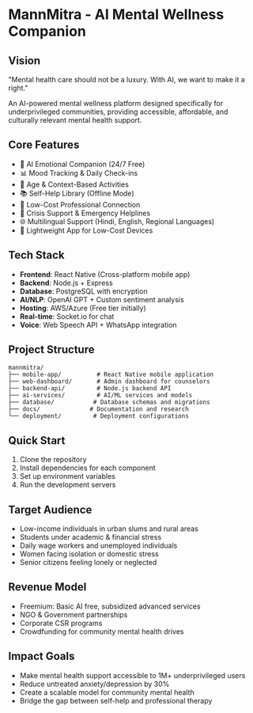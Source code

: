 # MannMitra - AI Mental Wellness Companion

## Vision
"Mental health care should not be a luxury. With AI, we want to make it a right."

An AI-powered mental wellness platform designed specifically for underprivileged communities, providing accessible, affordable, and culturally relevant mental health support.

## Core Features
- 🤖 AI Emotional Companion (24/7 Free)
- 📊 Mood Tracking & Daily Check-ins
- 🎯 Age & Context-Based Activities
- 📚 Self-Help Library (Offline Mode)
- 👥 Low-Cost Professional Connection
- 🚨 Crisis Support & Emergency Helplines
- 🌐 Multilingual Support (Hindi, English, Regional Languages)
- 📱 Lightweight App for Low-Cost Devices

## Tech Stack
- **Frontend**: React Native (Cross-platform mobile app)
- **Backend**: Node.js + Express
- **Database**: PostgreSQL with encryption
- **AI/NLP**: OpenAI GPT + Custom sentiment analysis
- **Hosting**: AWS/Azure (Free tier initially)
- **Real-time**: Socket.io for chat
- **Voice**: Web Speech API + WhatsApp integration

## Project Structure
```
mannmitra/
├── mobile-app/          # React Native mobile application
├── web-dashboard/       # Admin dashboard for counselors
├── backend-api/         # Node.js backend API
├── ai-services/         # AI/ML services and models
├── database/           # Database schemas and migrations
├── docs/              # Documentation and research
└── deployment/         # Deployment configurations
```

## Quick Start
1. Clone the repository
2. Install dependencies for each component
3. Set up environment variables
4. Run the development servers

## Target Audience
- Low-income individuals in urban slums and rural areas
- Students under academic & financial stress
- Daily wage workers and unemployed individuals
- Women facing isolation or domestic stress
- Senior citizens feeling lonely or neglected

## Revenue Model
- Freemium: Basic AI free, subsidized advanced services
- NGO & Government partnerships
- Corporate CSR programs
- Crowdfunding for community mental health drives

## Impact Goals
- Make mental health support accessible to 1M+ underprivileged users
- Reduce untreated anxiety/depression by 30%
- Create a scalable model for community mental health
- Bridge the gap between self-help and professional therapy
